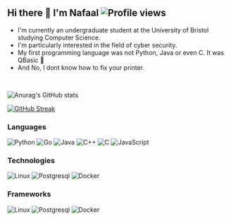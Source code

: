 ## Hi there 👋 I'm Nafaal  ![Profile views](https://gpvc.arturio.dev/nafaaal)

- I'm currently an undergraduate student at the University of Bristol studying Computer Science. 
- I'm particularly interested in the field of cyber security.
- My first programming language was not Python, Java or even C. It was QBasic 🥲
- And No, I dont know how to fix your printer. 



<br/>

![Anurag's GitHub stats](https://github-readme-stats.vercel.app/api?username=nafaaal&show_icons=true&theme=github_dark)

[![GitHub Streak](https://github-readme-streak-stats.herokuapp.com?user=nafaaal&background=0d1116&stroke=58a5fe&ring=58a5fe&currStreakNum=58a5fe&sideNums=58a5fe&fire=58a5fe&currStreakLabel=58a5fe&sideLabels=58a5fe&dates=c3d0d8)](https://git.io/streak-stats)

<!---
[![Top Langs](https://github-readme-stats.vercel.app/api/top-langs/?username=nafaaal&layout=compact&theme=github_dark)](https://github.com/anuraghazra/github-readme-stats)
-->

### Languages

![Python](https://img.shields.io/badge/-Python-000?&logo=Python)
![Go](https://img.shields.io/badge/-Go-000?&logo=Go)
![Java](https://img.shields.io/badge/-Java-000?&logo=Java&logoColor=007396)
![C++](https://img.shields.io/badge/-C++-000?&logo=c%2b%2b&logoColor=00599C)
![C](https://img.shields.io/badge/-C-000?&logo=C)
![JavaScript](https://img.shields.io/badge/-JavaScript-000?&logo=JavaScript)


### Technologies

![Linux](https://img.shields.io/badge/-Linux-000?&logo=Linux)
![Postgresql](https://img.shields.io/badge/-Postgresql-000?&logo=Postgresql)
![Docker](https://img.shields.io/badge/-Docker-000?&logo=Docker)

### Frameworks

![Linux](https://img.shields.io/badge/-Vue.js-000?&logo=Vuejs)
![Postgresql](https://img.shields.io/badge/-Django-000?&logo=Django)
![Docker](https://img.shields.io/badge/-Flask-000?&logo=flask)

